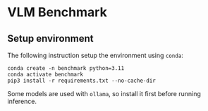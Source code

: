 # VLM Benchmark

## Setup environment
The following instruction setup the environment using `conda`:
```
conda create -n benchmark python=3.11
conda activate benchmark
pip3 install -r requirements.txt --no-cache-dir
```
Some models are used with `ollama`, so install it first before running inference.
